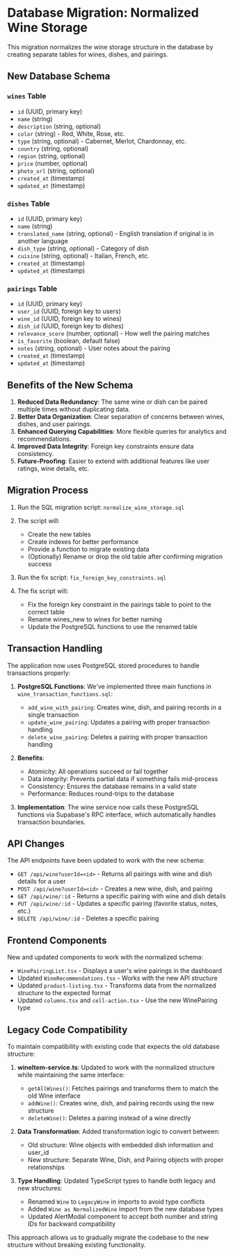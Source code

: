 # Database Migration: Normalized Wine Storage

This migration normalizes the wine storage structure in the database by creating separate tables for wines, dishes, and pairings.

## New Database Schema

### `wines` Table
- `id` (UUID, primary key)
- `name` (string)
- `description` (string, optional)
- `color` (string) - Red, White, Rose, etc.
- `type` (string, optional) - Cabernet, Merlot, Chardonnay, etc.
- `country` (string, optional)
- `region` (string, optional)
- `price` (number, optional)
- `photo_url` (string, optional)
- `created_at` (timestamp)
- `updated_at` (timestamp)

### `dishes` Table
- `id` (UUID, primary key)
- `name` (string)
- `translated_name` (string, optional) - English translation if original is in another language
- `dish_type` (string, optional) - Category of dish
- `cuisine` (string, optional) - Italian, French, etc.
- `created_at` (timestamp)
- `updated_at` (timestamp)

### `pairings` Table
- `id` (UUID, primary key)
- `user_id` (UUID, foreign key to users)
- `wine_id` (UUID, foreign key to wines)
- `dish_id` (UUID, foreign key to dishes)
- `relevance_score` (number, optional) - How well the pairing matches
- `is_favorite` (boolean, default false)
- `notes` (string, optional) - User notes about the pairing
- `created_at` (timestamp)
- `updated_at` (timestamp)

## Benefits of the New Schema

1. **Reduced Data Redundancy**: The same wine or dish can be paired multiple times without duplicating data.
2. **Better Data Organization**: Clear separation of concerns between wines, dishes, and user pairings.
3. **Enhanced Querying Capabilities**: More flexible queries for analytics and recommendations.
4. **Improved Data Integrity**: Foreign key constraints ensure data consistency.
5. **Future-Proofing**: Easier to extend with additional features like user ratings, wine details, etc.

## Migration Process

1. Run the SQL migration script: `normalize_wine_storage.sql`
2. The script will:
   - Create the new tables
   - Create indexes for better performance
   - Provide a function to migrate existing data
   - (Optionally) Rename or drop the old table after confirming migration success

3. Run the fix script: `fix_foreign_key_constraints.sql`
4. The fix script will:
   - Fix the foreign key constraint in the pairings table to point to the correct table
   - Rename wines_new to wines for better naming
   - Update the PostgreSQL functions to use the renamed table

## Transaction Handling

The application now uses PostgreSQL stored procedures to handle transactions properly:

1. **PostgreSQL Functions**: We've implemented three main functions in `wine_transaction_functions.sql`:
   - `add_wine_with_pairing`: Creates wine, dish, and pairing records in a single transaction
   - `update_wine_pairing`: Updates a pairing with proper transaction handling
   - `delete_wine_pairing`: Deletes a pairing with proper transaction handling

2. **Benefits**:
   - Atomicity: All operations succeed or fail together
   - Data integrity: Prevents partial data if something fails mid-process
   - Consistency: Ensures the database remains in a valid state
   - Performance: Reduces round-trips to the database

3. **Implementation**: The wine service now calls these PostgreSQL functions via Supabase's RPC interface, which automatically handles transaction boundaries.

## API Changes

The API endpoints have been updated to work with the new schema:

- `GET /api/wine?userId=<id>` - Returns all pairings with wine and dish details for a user
- `POST /api/wine?userId=<id>` - Creates a new wine, dish, and pairing
- `GET /api/wine/:id` - Returns a specific pairing with wine and dish details
- `PUT /api/wine/:id` - Updates a specific pairing (favorite status, notes, etc.)
- `DELETE /api/wine/:id` - Deletes a specific pairing

## Frontend Components

New and updated components to work with the normalized schema:

- `WinePairingList.tsx` - Displays a user's wine pairings in the dashboard
- Updated `WineRecommendations.tsx` - Works with the new API structure
- Updated `product-listing.tsx` - Transforms data from the normalized structure to the expected format
- Updated `columns.tsx` and `cell-action.tsx` - Use the new WinePairing type

## Legacy Code Compatibility

To maintain compatibility with existing code that expects the old database structure:

1. **wineItem-service.ts**: Updated to work with the normalized structure while maintaining the same interface:
   - `getAllWines()`: Fetches pairings and transforms them to match the old Wine interface
   - `addWine()`: Creates wine, dish, and pairing records using the new structure
   - `deleteWine()`: Deletes a pairing instead of a wine directly

2. **Data Transformation**: Added transformation logic to convert between:
   - Old structure: Wine objects with embedded dish information and user_id
   - New structure: Separate Wine, Dish, and Pairing objects with proper relationships

3. **Type Handling**: Updated TypeScript types to handle both legacy and new structures:
   - Renamed `Wine` to `LegacyWine` in imports to avoid type conflicts
   - Added `Wine as NormalizedWine` import from the new database types
   - Updated AlertModal component to accept both number and string IDs for backward compatibility

This approach allows us to gradually migrate the codebase to the new structure without breaking existing functionality.